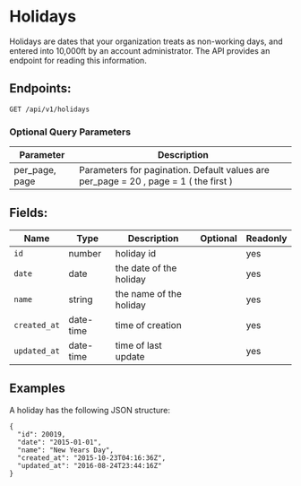 # Holidays

Holidays are dates that your organization treats as non-working days, and entered into 10,000ft by an account administrator. The API provides an endpoint for reading this information.

## Endpoints:

```
GET /api/v1/holidays
```

### Optional Query Parameters

| **Parameter** | **Description** |
| ------------- | --------------- |
| per_page, page |  Parameters for pagination. Default values are per_page = 20 , page = 1 ( the first ) |

## Fields:

| **Name** | **Type** | **Description** | **Optional** | **Readonly** |
| -------- | -------- | --------------- | ------------ | ------------- |
| `id` | number | holiday id |  | yes |
| `date` | date | the date of the holiday |  | yes |
| `name` | string | the name of the holiday |  | yes |
| `created_at` | date-time | time of creation | | yes |
| `updated_at` | date-time | time of last update | | yes |

## Examples

A holiday has the following JSON structure:

```
{
  "id": 20019,
  "date": "2015-01-01",
  "name": "New Years Day",
  "created_at": "2015-10-23T04:16:36Z",
  "updated_at": "2016-08-24T23:44:16Z"
}
```
